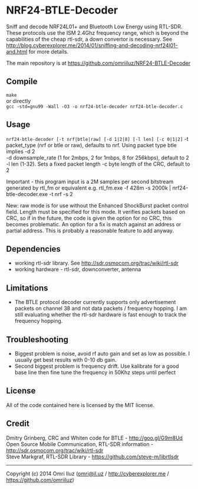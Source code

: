 NRF24-BTLE-Decoder
==================

Sniff and decode NRF24L01+ and Bluetooth Low Energy using RTL-SDR.  
These protocols use the ISM 2.4Ghz frequency range, which is beyond the capabilities of the cheap rtl-sdr, a down convertor is necessary. See http://blog.cyberexplorer.me/2014/01/sniffing-and-decoding-nrf24l01-and.html for more details.

The main repository is at https://github.com/omriiluz/NRF24-BTLE-Decoder

Compile
-------
`make`  
or directly  
`gcc -std=gnu99 -Wall -O3 -o nrf24-btle-decoder nrf24-btle-decoder.c`

Usage
-----
`nrf24-btle-decoder [-t nrf|btle|raw] [-d 1|2|8] [-l len] [-c 0|1|2]`
-t packet_type (nrf or btle or raw), defaults to nrf. Using packet type btle implies -d 2  
-d downsample_rate (1 for 2mbps, 2 for 1mbps, 8 for 256kbps), default to 2  
-l len (1-32). Sets a fixed packet length
-c byte length of the CRC, default to 2

Important - this program input is a 2M samples per second bitstream generated by rtl_fm or equivalent e.g. rtl_fm.exe -f 428m -s 2000k | nrf24-btle-decoder.exe -t nrf -s 2

New: raw mode is for use without the Enhanced ShockBurst packet control field. 
Length must be specified for this mode. 
It verifies packets based on CRC, so if in the future, the code is given the option for no CRC, this becomes problematic. An option for a fix is match against an address or partial address. This is probably a reasonable feature to add anyway. 


Dependencies
------------
* working rtl-sdr library. See http://sdr.osmocom.org/trac/wiki/rtl-sdr
* working hardware - rtl-sdr, downconverter, antenna

Limitations
-----------
* The BTLE protocol decoder currently supports only advertisement packets on channel 38 and not data packets / frequency hopping. I am still evaluating whether the rtl-sdr hardware is fast enough to track the frequency hopping.

Troubleshooting
-----------------
* Biggest problem is noise, avoid rf auto gain and set as low as possible. I usually get best results with 0-10 db gain.  
* Second biggest problem is frequency drift. Use kalibrate for a good base line then fine tune the frequency in 50Khz steps until perfect  

License
-------
All of the code contained here is licensed by the MIT license.

Credit
------
Dmitry Grinberg, CRC and Whiten code for BTLE - http://goo.gl/G9m8Ud  
Open Source Mobile Communication, RTL-SDR information - http://sdr.osmocom.org/trac/wiki/rtl-sdr  
Steve Markgraf, RTL-SDR Library - https://github.com/steve-m/librtlsdr  

-----------------

Copyright (c) 2014 Omri Iluz (omri@il.uz / http://cyberexplorer.me / https://github.com/omriiluz)

